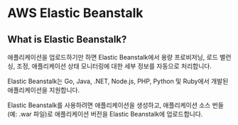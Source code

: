 # AWS Elastic Beanstalk

## What is Elastic Beanstalk?

애플리케이션을 업로드하기만 하면 Elastic Beanstalk에서 용량 프로비저닝, 로드 밸런싱, 조정, 애플리케이션 상태 모니터링에 대한 세부 정보를 자동으로 처리합니다.

Elastic Beanstalk는 Go, Java, .NET, Node.js, PHP, Python 및 Ruby에서 개발된 애플리케이션을 지원합니다.

Elastic Beanstalk를 사용하려면 애플리케이션을 생성하고, 애플리케이션 소스 번들\(예: .war 파일\)로 애플리케이션 버전을 Elastic Beanstalk에 업로드합니다.

